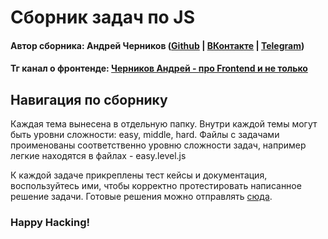 # Сборник задач по JS

#### Автор сборника: Андрей Черников ([Github](https://github.com/Mistrade) | [ВКонтакте](https://vk.com/mistrade) | [Telegram](https://telegram.me/andreimistrade))
#### Тг канал о фронтенде: [Черников Андрей - про Frontend и не только](https://telergram.me/mistrade_frontend)

## Навигация по сборнику
Каждая тема вынесена в отдельную папку. Внутри каждой темы могут быть уровни сложности: easy, middle, hard.
Файлы с задачами проименованы соответственно уровню сложности задач, например легкие находятся в файлах - easy.level.js

К каждой задаче прикреплены тест кейсы и документация, воспользуйтесь ими, чтобы корректно протестировать написанное решение задачи.
Готовые решения можно отправлять [сюда](https://telegram.me/mistrade).

### Happy Hacking!